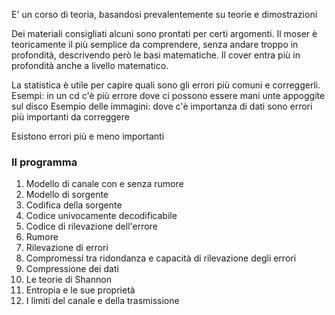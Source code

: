 E' un corso di teoria, basandosi prevalentemente su teorie e dimostrazioni

Dei materiali consigliati alcuni sono prontati per certi argomenti. Il moser è teoricamente il più semplice da comprendere, senza andare troppo in profondità, descrivendo però le basi matematiche.
Il cover entra più in profondità anche a livello matematico.

La statistica è utile per capire quali sono gli errori più comuni e correggerli.
Esempi:  in un cd c'è più errore dove ci possono essere mani unte appoggite sul disco
Esempio delle immagini: dove c'è importanza di dati sono errori più importanti da correggere

Esistono errori più e meno importanti


### Il programma
1. Modello di canale con e senza rumore
2. Modello di sorgente
3. Codifica della sorgente
4. Codice univocamente decodificabile
5. Codice di rilevazione dell'errore
6. Rumore
7. Rilevazione di errori
8. Compromessi tra ridondanza e capacità di rilevazione degli errori
9. Compressione dei dati
10. Le teorie di Shannon
11. Entropia e le sue proprietà
12. I limiti del canale e della trasmissione
